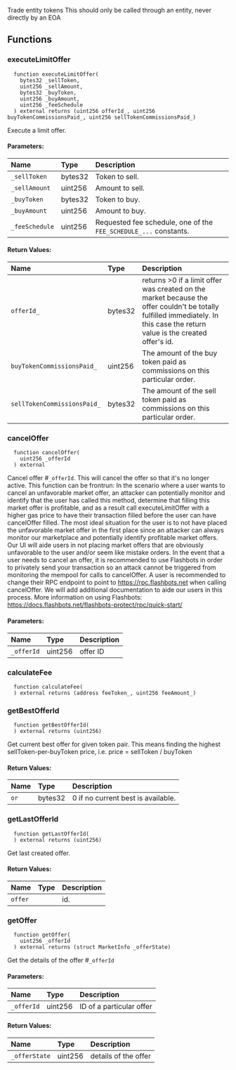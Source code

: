 Trade entity tokens
This should only be called through an entity, never directly by an EOA
## Functions
### executeLimitOffer
```solidity
  function executeLimitOffer(
    bytes32 _sellToken,
    uint256 _sellAmount,
    bytes32 _buyToken,
    uint256 _buyAmount,
    uint256 _feeSchedule
  ) external returns (uint256 offerId_, uint256 buyTokenCommissionsPaid_, uint256 sellTokenCommissionsPaid_)
```
Execute a limit offer.
#### Parameters:
| Name | Type | Description                                                          |
| :--- | :--- | :------------------------------------------------------------------- |
|`_sellToken` | bytes32 | Token to sell.
|`_sellAmount` | uint256 | Amount to sell.
|`_buyToken` | bytes32 | Token to buy.
|`_buyAmount` | uint256 | Amount to buy.
|`_feeSchedule` | uint256 | Requested fee schedule, one of the `FEE_SCHEDULE_...` constants.
#### Return Values:
| Name                           | Type          | Description                                                                  |
| :----------------------------- | :------------ | :--------------------------------------------------------------------------- |
|`offerId_`| bytes32 | returns >0 if a limit offer was created on the market because the offer couldn't be totally fulfilled immediately. In this case the return value is the created offer's id.
|`buyTokenCommissionsPaid_`| uint256 | The amount of the buy token paid as commissions on this particular order.
|`sellTokenCommissionsPaid_`| bytes32 | The amount of the sell token paid as commissions on this particular order.
### cancelOffer
```solidity
  function cancelOffer(
    uint256 _offerId
  ) external
```
Cancel offer #`_offerId`. This will cancel the offer so that it's no longer active.
This function can be frontrun: In the scenario where a user wants to cancel an unfavorable market offer, an attacker can potentially monitor and identify
      that the user has called this method, determine that filling this market offer is profitable, and as a result call executeLimitOffer with a higher gas price to have
      their transaction filled before the user can have cancelOffer filled. The most ideal situation for the user is to not have placed the unfavorable market offer
      in the first place since an attacker can always monitor our marketplace and potentially identify profitable market offers. Our UI will aide users in not placing
      market offers that are obviously unfavorable to the user and/or seem like mistake orders. In the event that a user needs to cancel an offer, it is recommended to
      use Flashbots in order to privately send your transaction so an attack cannot be triggered from monitoring the mempool for calls to cancelOffer. A user is recommended
      to change their RPC endpoint to point to https://rpc.flashbots.net when calling cancelOffer. We will add additional documentation to aide our users in this process.
      More information on using Flashbots: https://docs.flashbots.net/flashbots-protect/rpc/quick-start/
#### Parameters:
| Name | Type | Description                                                          |
| :--- | :--- | :------------------------------------------------------------------- |
|`_offerId` | uint256 | offer ID
### calculateFee
```solidity
  function calculateFee(
  ) external returns (address feeToken_, uint256 feeAmount_)
```
### getBestOfferId
```solidity
  function getBestOfferId(
  ) external returns (uint256)
```
Get current best offer for given token pair.
This means finding the highest sellToken-per-buyToken price, i.e. price = sellToken / buyToken
#### Return Values:
| Name                           | Type          | Description                                                                  |
| :----------------------------- | :------------ | :--------------------------------------------------------------------------- |
|`or`| bytes32 | 0 if no current best is available.
### getLastOfferId
```solidity
  function getLastOfferId(
  ) external returns (uint256)
```
Get last created offer.
#### Return Values:
| Name                           | Type          | Description                                                                  |
| :----------------------------- | :------------ | :--------------------------------------------------------------------------- |
|`offer`|  | id.
### getOffer
```solidity
  function getOffer(
    uint256 _offerId
  ) external returns (struct MarketInfo _offerState)
```
Get the details of the offer #`_offerId`
#### Parameters:
| Name | Type | Description                                                          |
| :--- | :--- | :------------------------------------------------------------------- |
|`_offerId` | uint256 | ID of a particular offer
#### Return Values:
| Name                           | Type          | Description                                                                  |
| :----------------------------- | :------------ | :--------------------------------------------------------------------------- |
|`_offerState`| uint256 | details of the offer
